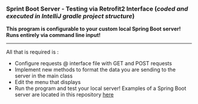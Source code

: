 
### Sprint Boot Server - Testing via Retrofit2 Interface \(*coded and executed in IntelliJ gradle project structure*\)

**This program is configurable to your custom local Spring Boot server! Runs entirely via command line input!**

---

All that is required is :

* Configure requests @ interface file with GET and POST requests
* Implement new methods to format the data you are sending to the server in the main class
* Edit the menu that displays
* Run the program and test your local server! Examples of a Spring Boot server are located in this repository [here](https://github.com/cthacker-udel/Springboot-MongoDB-Server)
